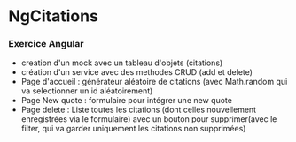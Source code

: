 # NgCitations

### Exercice Angular

 - creation d'un mock avec un tableau d'objets (citations)
 - création d'un service avec des methodes CRUD (add et delete)
 - Page d'accueil : générateur aléatoire de citations (avec Math.random qui va selectionner un id aléatoirement)
 - Page New quote : formulaire pour intégrer une new quote
 - Page delete : Liste toutes les citations (dont celles nouvellement enregistrées via le formulaire) avec un bouton pour supprimer(avec le filter, qui va garder uniquement les citations non supprimées)

 